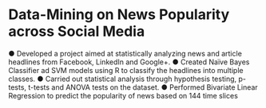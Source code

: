 # Data-Mining on News Popularity across Social Media

  ● Developed a project aimed at statistically analyzing news and article headlines from Facebook, LinkedIn and Google+. 
  ● Created Naïve Bayes Classifier ad SVM models using R to classify the headlines into multiple classes. 
  ● Carried out statistical analysis through hypothesis testing, p-tests, t-tests and ANOVA tests on the dataset. 
  ● Performed Bivariate Linear Regression to predict the popularity of news based on 144 time slices
